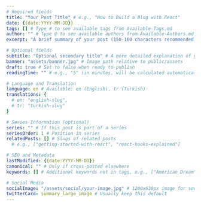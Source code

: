 ```yaml
---
# Required fields
title: "Your Post Title" # e.g., "How to Build a Blog with React"
date: {{date:YYYY-MM-DD}}
tags: [] # Type # to see available tags from Available-Tags.md
author: "" # Type @ to see available authors from Available-Authors.md
excerpt: "A brief summary of your post (150-160 characters recommended)" # This appears in blog list and social shares

# Optional fields
subtitle: "Optional secondary title" # A more detailed explanation of your title
banner: "assets/banner.jpg" # Image path relative to public/assets
draft: true # Set to false when ready to publish
readingTime: "" # e.g., "5" (in minutes, will be calculated automatically if left empty)

# Language and Translation
language: en # Available: en (English), tr (Turkish)
translations: {
  # en: "english-slug",
  # tr: "turkish-slug"
}

# Series Information (optional)
series: "" # If this post is part of a series
seriesOrder: 1 # Position in series
relatedPosts: [] # Slugs of related posts
  # e.g., ["getting-started-with-react", "react-hooks-explained"]

# SEO and Metadata
lastModified: {{date:YYYY-MM-DD}}
canonical: "" # Only if cross-posted elsewhere
keywords: [] # Additional keywords not in tags, e.g., ["American Dream", "Software Career"]

# Social Media
socialImage: "/assets/social/your-image.jpg" # 1200x630px image for social sharing
twitterCard: summary_large_image # Usually keep this default
---
```

